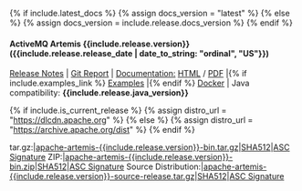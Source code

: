 {% if include.latest_docs %}
  {% assign docs_version = "latest" %}
{% else %}
  {% assign docs_version = include.release.docs_version %}
{% endif %}
#### ActiveMQ Artemis {{include.release.version}}  ({{include.release.release_date | date_to_string: "ordinal", "US"}})
[Release Notes](release-notes-{{include.release.version}}) | [Git Report](commit-report-{{include.release.version}}) | [Documentation:](../documentation/{{docs_version}}) [HTML](../documentation/{{docs_version}}) / [PDF](../documentation/{{docs_version}}/book.pdf) |{% if include.examples_link %} [Examples](https://github.com/apache/activemq-artemis-examples/) |{% endif %} [Docker](https://hub.docker.com/r/apache/activemq-artemis/tags) | Java compatibility: **{{include.release.java_version}}**

{% if include.is_current_release %}
  {% assign distro_url = "https://dlcdn.apache.org" %}
{% else %}
  {% assign distro_url = "https://archive.apache.org/dist" %}
{% endif %}

tar.gz:|[apache-artemis-{{include.release.version}}-bin.tar.gz]({{distro_url}}/activemq/activemq-artemis/{{include.release.version}}/apache-artemis-{{include.release.version}}-bin.tar.gz)|[SHA512](https://downloads.apache.org/activemq/activemq-artemis/{{include.release.version}}/apache-artemis-{{include.release.version}}-bin.tar.gz.sha512)|[ASC Signature](https://downloads.apache.org/activemq/activemq-artemis/{{include.release.version}}/apache-artemis-{{include.release.version}}-bin.tar.gz.asc)
ZIP:|[apache-artemis-{{include.release.version}}-bin.zip]({{distro_url}}/activemq/activemq-artemis/{{include.release.version}}/apache-artemis-{{include.release.version}}-bin.zip)|[SHA512](https://downloads.apache.org/activemq/activemq-artemis/{{include.release.version}}/apache-artemis-{{include.release.version}}-bin.zip.sha512)|[ASC Signature](https://downloads.apache.org/activemq/activemq-artemis/{{include.release.version}}/apache-artemis-{{include.release.version}}-bin.zip.asc)
Source Distribution:|[apache-artemis-{{include.release.version}}-source-release.tar.gz]({{distro_url}}/activemq/activemq-artemis/{{include.release.version}}/apache-artemis-{{include.release.version}}-source-release.tar.gz)|[SHA512](https://downloads.apache.org/activemq/activemq-artemis/{{include.release.version}}/apache-artemis-{{include.release.version}}-source-release.tar.gz.sha512)|[ASC Signature](https://downloads.apache.org/activemq/activemq-artemis/{{include.release.version}}/apache-artemis-{{include.release.version}}-source-release.tar.gz.asc)
